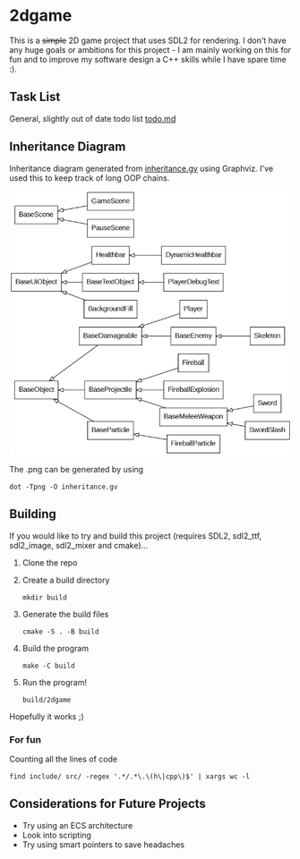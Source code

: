 # 2dgame

This is a ~~simple~~ 2D game project that uses SDL2 for rendering. I don't have any huge goals or ambitions for this project - I am mainly working on this for fun and to improve my software design a C++ skills while I have spare time :).

## Task List
General, slightly out of date todo list
[todo.md](todo.md)

## Inheritance Diagram

Inheritance diagram generated from [inheritance.gv](inheritance.gv) using Graphviz. I've used this to keep track of long OOP chains.

![inheritance.gv.png](inheritance.gv.png)

The .png can be generated by using
```
dot -Tpng -O inheritance.gv
```

## Building

If you would like to try and build this project (requires SDL2, sdl2_ttf, sdl2_image, sdl2_mixer and cmake)...

1. Clone the repo

2. Create a build directory
    ```shell
    mkdir build
    ```

3. Generate the build files
    ```shell
    cmake -S . -B build
    ```

4. Build the program
    ```shell
    make -C build
    ```

5. Run the program!
    ```shell
    build/2dgame
    ```

Hopefully it works ;)

### For fun

Counting all the lines of code
```shell
find include/ src/ -regex '.*/.*\.\(h\|cpp\)$' | xargs wc -l
```

## Considerations for Future Projects

- Try using an ECS architecture
- Look into scripting
- Try using smart pointers to save headaches
